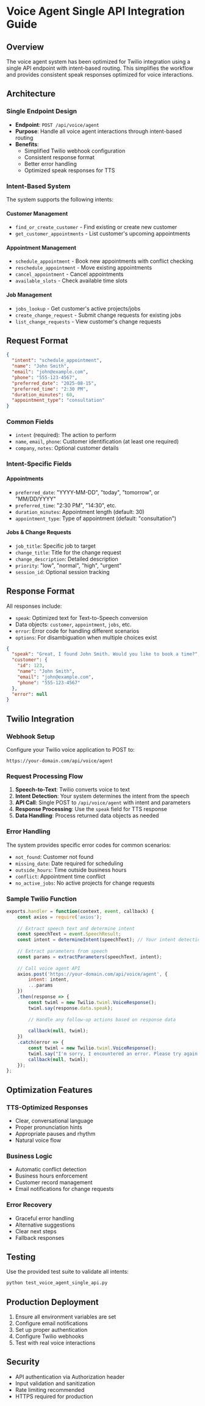 # Voice Agent Single API Integration Guide

## Overview
The voice agent system has been optimized for Twilio integration using a single API endpoint with intent-based routing. This simplifies the workflow and provides consistent speak responses optimized for voice interactions.

## Architecture

### Single Endpoint Design
- **Endpoint**: `POST /api/voice/agent`
- **Purpose**: Handle all voice agent interactions through intent-based routing
- **Benefits**: 
  - Simplified Twilio webhook configuration
  - Consistent response format
  - Better error handling
  - Optimized speak responses for TTS

### Intent-Based System
The system supports the following intents:

#### Customer Management
- `find_or_create_customer` - Find existing or create new customer
- `get_customer_appointments` - List customer's upcoming appointments

#### Appointment Management
- `schedule_appointment` - Book new appointments with conflict checking
- `reschedule_appointment` - Move existing appointments
- `cancel_appointment` - Cancel appointments
- `available_slots` - Check available time slots

#### Job Management
- `jobs_lookup` - Get customer's active projects/jobs
- `create_change_request` - Submit change requests for existing jobs
- `list_change_requests` - View customer's change requests

## Request Format

```json
{
  "intent": "schedule_appointment",
  "name": "John Smith",
  "email": "john@example.com",
  "phone": "555-123-4567",
  "preferred_date": "2025-08-15",
  "preferred_time": "2:30 PM",
  "duration_minutes": 60,
  "appointment_type": "consultation"
}
```

### Common Fields
- `intent` (required): The action to perform
- `name`, `email`, `phone`: Customer identification (at least one required)
- `company`, `notes`: Optional customer details

### Intent-Specific Fields

#### Appointments
- `preferred_date`: "YYYY-MM-DD", "today", "tomorrow", or "MM/DD/YYYY"
- `preferred_time`: "2:30 PM", "14:30", etc.
- `duration_minutes`: Appointment length (default: 30)
- `appointment_type`: Type of appointment (default: "consultation")

#### Jobs & Change Requests
- `job_title`: Specific job to target
- `change_title`: Title for the change request
- `change_description`: Detailed description
- `priority`: "low", "normal", "high", "urgent"
- `session_id`: Optional session tracking

## Response Format

All responses include:
- `speak`: Optimized text for Text-to-Speech conversion
- Data objects: `customer`, `appointment`, `jobs`, etc.
- `error`: Error code for handling different scenarios
- `options`: For disambiguation when multiple choices exist

```json
{
  "speak": "Great, I found John Smith. Would you like to book a time?",
  "customer": {
    "id": 123,
    "name": "John Smith",
    "email": "john@example.com",
    "phone": "555-123-4567"
  },
  "error": null
}
```

## Twilio Integration

### Webhook Setup
Configure your Twilio voice application to POST to:
```
https://your-domain.com/api/voice/agent
```

### Request Processing Flow
1. **Speech-to-Text**: Twilio converts voice to text
2. **Intent Detection**: Your system determines the intent from the speech
3. **API Call**: Single POST to `/api/voice/agent` with intent and parameters
4. **Response Processing**: Use the `speak` field for TTS response
5. **Data Handling**: Process returned data objects as needed

### Error Handling
The system provides specific error codes for common scenarios:
- `not_found`: Customer not found
- `missing_date`: Date required for scheduling
- `outside_hours`: Time outside business hours
- `conflict`: Appointment time conflict
- `no_active_jobs`: No active projects for change requests

### Sample Twilio Function
```javascript
exports.handler = function(context, event, callback) {
    const axios = require('axios');
    
    // Extract speech text and determine intent
    const speechText = event.SpeechResult;
    const intent = determineIntent(speechText); // Your intent detection logic
    
    // Extract parameters from speech
    const params = extractParameters(speechText, intent);
    
    // Call voice agent API
    axios.post('https://your-domain.com/api/voice/agent', {
        intent: intent,
        ...params
    })
    .then(response => {
        const twiml = new Twilio.twiml.VoiceResponse();
        twiml.say(response.data.speak);
        
        // Handle any follow-up actions based on response data
        
        callback(null, twiml);
    })
    .catch(error => {
        const twiml = new Twilio.twiml.VoiceResponse();
        twiml.say("I'm sorry, I encountered an error. Please try again.");
        callback(null, twiml);
    });
};
```

## Optimization Features

### TTS-Optimized Responses
- Clear, conversational language
- Proper pronunciation hints
- Appropriate pauses and rhythm
- Natural voice flow

### Business Logic
- Automatic conflict detection
- Business hours enforcement
- Customer record management
- Email notifications for change requests

### Error Recovery
- Graceful error handling
- Alternative suggestions
- Clear next steps
- Fallback responses

## Testing

Use the provided test suite to validate all intents:
```bash
python test_voice_agent_single_api.py
```

## Production Deployment

1. Ensure all environment variables are set
2. Configure email notifications
3. Set up proper authentication
4. Configure Twilio webhooks
5. Test with real voice interactions

## Security

- API authentication via Authorization header
- Input validation and sanitization
- Rate limiting recommended
- HTTPS required for production
